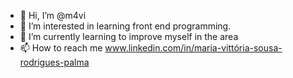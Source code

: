 - 👋 Hi, I’m @m4vi
- 👀 I’m interested in learning front end programming.
- 🌱 I’m currently learning to improve myself in the area
- 📫 How to reach me www.linkedin.com/in/maria-vittória-sousa-rodrigues-palma

<!---
m4vi/m4vi is a ✨ special ✨ repository because its `README.md` (this file) appears on your GitHub profile.
You can click the Preview link to take a look at your changes.
--->
